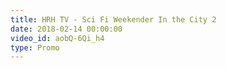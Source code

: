```yaml
---
title: HRH TV - Sci Fi Weekender In the City 2
date: 2018-02-14 00:00:00
video_id: aobQ-6Qi_h4
type: Promo
---
```

